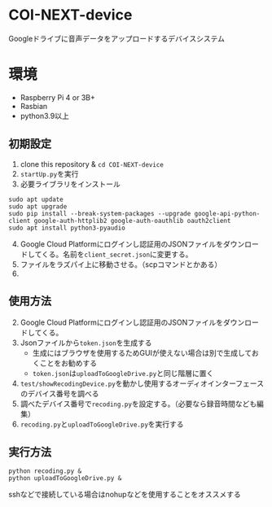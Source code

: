 # COI-NEXT-device
Googleドライブに音声データをアップロードするデバイスシステム

# 環境
- Raspberry Pi 4 or 3B+
- Rasbian
- python3.9以上

## 初期設定
1. clone this repository & `cd COI-NEXT-device`
2. `startUp.py`を実行
3. 必要ライブラリをインストール
```bash:Terminal
sudo apt update 
sudo apt upgrade
sudo pip install --break-system-packages --upgrade google-api-python-client google-auth-httplib2 google-auth-oauthlib oauth2client
sudo apt install python3-pyaudio
```
4. Google Cloud Platformにログインし認証用のJSONファイルをダウンロードしてくる。名前を`client_secret.json`に変更する。
6. ファイルをラズパイ上に移動させる。（scpコマンドとかある）
7. 

## 使用方法
2. Google Cloud Platformにログインし認証用のJSONファイルをダウンロードしてくる。
2. Jsonファイルから`token.json`を生成する
    - 生成にはブラウザを使用するためGUIが使えない場合は別で生成しておくことをお勧めする
    - `token.json`は`uploadToGoogleDrive.py`と同じ階層に置く
2. `test/showRecodingDevice.py`を動かし使用するオーディオインターフェースのデバイス番号を調べる
2. 調べたデバイス番号で`recoding.py`を設定する。（必要なら録音時間なども編集）
2. `recoding.py`と`uploadToGoogleDrive.py`を実行する

## 実行方法
```bash:Terminal
python recoding.py &
python uploadToGoogleDrive.py &
```
sshなどで接続している場合はnohupなどを使用することをオススメする


